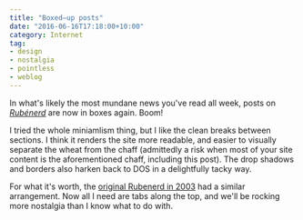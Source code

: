 ```yaml
---
title: "Boxed–up posts"
date: "2016-06-16T17:18:00+10:00"
category: Internet
tag: 
- design
- nostalgia
- pointless
- weblog
---
```

In what's likely the most mundane news you've read all week, posts on *[Rubénerd]* are now in boxes again. Boom!

I tried the whole miniamlism thing, but I like the clean breaks between sections. I think it renders the site more readable, and easier to visually separate the wheat from the chaff (admittedly a risk when most of your site content is the aforementioned chaff, including this post). The drop shadows and borders also harken back to DOS in a delightfully tacky way.

For what it's worth, the [original Rubenerd in 2003] had a similar arrangement. Now all I need are tabs along the top, and we'll be rocking more nostalgia than I know what to do with.

[Rubénerd]: https://rubenerd.com/
[original Rubenerd in 2003]: https://web.archive.org/web/20031118200430/http://www.rubenerd.com/

